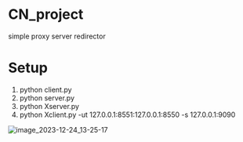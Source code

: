 # CN_project
simple proxy server redirector
# Setup
1. python client.py
2. python server.py
3. python Xserver.py
4. python Xclient.py -ut 127.0.0.1:8551:127.0.0.1:8550  -s 127.0.0.1:9090
   
![image_2023-12-24_13-25-17](https://github.com/teshnizi2/Computer_Networks_Project/assets/59166955/d1e2c373-027a-4a1d-8105-68d8e06718bf)
